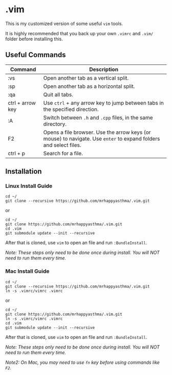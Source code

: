 # .vim

This is my customized version of some useful `vim` tools.

It is highly recommended that you back up your own `.vimrc` and `.vim/` folder
before installing this.

## Useful Commands

| Command            | Description                                                                                                      |
| ------------------ | ---------------------------------------------------------------------------------------------------------------- |
| :vs                | Open another tab as a vertical split.                                                                            |
| :sp                | Open another tab as a horizontal split.                                                                          |
| :qa                | Quit all tabs.                                                                                                   |
| ctrl + arrow key | Use `ctrl` + any arrow key to jump between tabs in the specified direction.                                      |
| :A                 | Switch between `.h` and `.cpp` files, in the same directory.                                                     |
| F2                 | Opens a file browser. Use the arrow keys (or mouse) to navigate. Use `enter` to expand folders and select files. |
| ctrl + p           | Search for a file.                                                                                               |

## Installation

### Linux Install Guide

```
cd ~/
git clone --recursive https://github.com/mrhappyasthma/.vim.git
```

or

```
cd ~/
git clone https://github.com/mrhappyasthma/.vim.git
cd .vim
git submodule update --init --recursive
```

After that is cloned, use `vim` to open an file and run `:BundleInstall`.

*Note: These steps only need to be done once during install. You will NOT need
to run them every time.*

### Mac Install Guide

```
cd ~/
git clone --recursive https://github.com/mrhappyasthma/.vim.git
ln -s .vimrc/vimrc .vimrc
```

or

```
cd ~/
git clone https://github.com/mrhappyasthma/.vim.git
ln -s .vimrc/vimrc .vimrc
cd .vim
git submodule update --init --recursive
```

After that is cloned, use `vim` to open an file and run `:BundleInstall`.

*Note: These steps only need to be done once during install. You will NOT need
to run them every time.*

*Note2: On Mac, you may need to use `fn` key before using commands like `F2`.*
